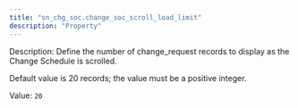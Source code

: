```yaml
---
title: "sn_chg_soc.change_soc_scroll_load_limit"
description: "Property"
---
```


Description: Define the number of change_request records to display as the Change Schedule is scrolled.

Default value is 20 records; the value must be a positive integer.

Value: `20`